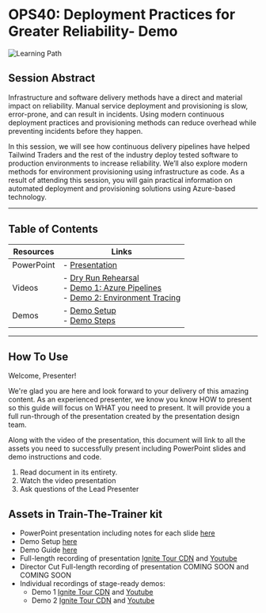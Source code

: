 # OPS40: Deployment Practices for Greater Reliability- Demo

![Learning Path](https://img.shields.io/badge/Learning%20Path-OPS-fe5e00?logo=microsoft)

## Session Abstract

Infrastructure and software delivery methods have a direct and material impact on reliability. Manual service deployment and provisioning is slow, error-prone, and can result in incidents. Using modern continuous deployment practices and provisioning methods can reduce overhead while preventing incidents before they happen.

In this session, we will see how continuous delivery pipelines have helped Tailwind Traders and the rest of the industry deploy tested software to production environments to increase reliability. We’ll also explore modern methods for environment provisioning using infrastructure as code. As a result of attending this session, you will gain practical information on automated deployment and provisioning solutions using Azure-based technology.

---

## Table of Contents

| Resources          | Links  |
|-------------------|----------------------------------|
| PowerPoint        | - [Presentation](presentations.md)  |
| Videos            | - [Dry Run Rehearsal](https://youtu.be/F66TwS0IniY) <br/> - [Demo 1: Azure Pipelines](https://youtu.be/kq4sgPmULy8) <br/>- [Demo 2: Environment Tracing](https://youtu.be/6TSkrODEnE4) |
| Demos            | - [Demo Setup](demo-setup.md) <br/> - [Demo Steps](demo-guide.md) |

---

## How To Use

Welcome, Presenter!

We're glad you are here and look forward to your delivery of this amazing content. As an experienced presenter, we know you know HOW to present so this guide will focus on WHAT you need to present. It will provide you a full run-through of the presentation created by the presentation design team.

Along with the video of the presentation, this document will link to all the assets you need to successfully present including PowerPoint slides and demo instructions and code.

1. Read document in its entirety.
2. Watch the video presentation
3. Ask questions of the Lead Presenter

## Assets in Train-The-Trainer kit

- PowerPoint presentation including notes for each slide [here](./presentations.md)
- Demo Setup [here](./demo-setup.md)
- Demo Guide [here](./demo-guide.md)
- Full-length recording of presentation [Ignite Tour CDN](https://globaleventcdn.blob.core.windows.net/assets/ops/ops40/video/dry-run/ops40.mp4) and [Youtube](https://youtu.be/F66TwS0IniY)
- Director Cut Full-length recording of presentation COMING SOON and COMING SOON
- Individual recordings of stage-ready demos:
  - Demo 1 [Ignite Tour CDN](https://globaleventcdn.blob.core.windows.net/assets/ops/ops40/video/demos/ops40-demo1.mp4) and [Youtube](https://youtu.be/kq4sgPmULy8)
  - Demo 2 [Ignite Tour CDN](https://globaleventcdn.blob.core.windows.net/assets/ops/ops40/video/demos/ops40-demo2.mp4) and [Youtube](https://youtu.be/6TSkrODEnE4)
